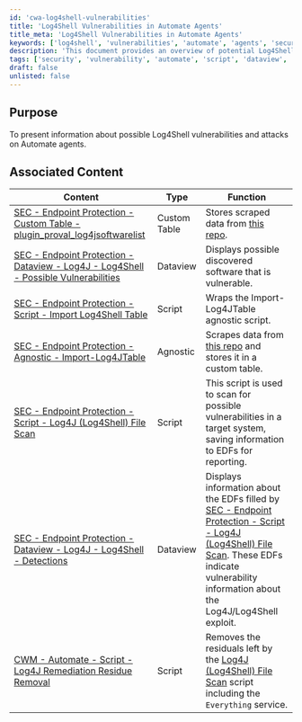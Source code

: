 ```yaml
---
id: 'cwa-log4shell-vulnerabilities'
title: 'Log4Shell Vulnerabilities in Automate Agents'
title_meta: 'Log4Shell Vulnerabilities in Automate Agents'
keywords: ['log4shell', 'vulnerabilities', 'automate', 'agents', 'security']
description: 'This document provides an overview of potential Log4Shell vulnerabilities and the associated risks to Automate agents. It includes links to various resources such as custom tables, dataviews, and scripts that facilitate the identification and remediation of these vulnerabilities.'
tags: ['security', 'vulnerability', 'automate', 'script', 'dataview', 'custom', 'endpoint', 'protection']
draft: false
unlisted: false
---
```

## Purpose

To present information about possible Log4Shell vulnerabilities and attacks on Automate agents.

## Associated Content

| Content                                                                                                           | Type         | Function                                                                                                           |
|-------------------------------------------------------------------------------------------------------------------|--------------|--------------------------------------------------------------------------------------------------------------------|
| [SEC - Endpoint Protection - Custom Table - plugin_proval_log4jsoftwarelist](https://proval.itglue.com/DOC-5078775-8856668) | Custom Table | Stores scraped data from [this repo](https://raw.githubusercontent.com/NCSC-NL/log4shell/main/software/README.md). |
| [SEC - Endpoint Protection - Dataview - Log4J - Log4Shell - Possible Vulnerabilities](https://proval.itglue.com/DOC-5078775-8856667) | Dataview    | Displays possible discovered software that is vulnerable.                                                         |
| [SEC - Endpoint Protection - Script - Import Log4Shell Table](https://proval.itglue.com/DOC-5078775-8855626) | Script       | Wraps the Import-Log4JTable agnostic script.                                                                     |
| [SEC - Endpoint Protection - Agnostic - Import-Log4JTable](https://proval.itglue.com/DOC-5078775-8854610) | Agnostic     | Scrapes data from [this repo](https://raw.githubusercontent.com/NCSC-NL/log4shell/main/software/README.md) and stores it in a custom table. |
| [SEC - Endpoint Protection - Script - Log4J (Log4Shell) File Scan](https://proval.itglue.com/DOC-5078775-8881631) | Script       | This script is used to scan for possible vulnerabilities in a target system, saving information to EDFs for reporting. |
| [SEC - Endpoint Protection - Dataview - Log4J - Log4Shell - Detections](https://proval.itglue.com/DOC-5078775-8886309) | Dataview    | Displays information about the EDFs filled by [SEC - Endpoint Protection - Script - Log4J (Log4Shell) File Scan](https://proval.itglue.com/DOC-5078775-8881631). These EDFs indicate vulnerability information about the Log4J/Log4Shell exploit. |
| [CWM - Automate - Script - Log4J Remediation Residue Removal](https://proval.itglue.com/DOC-5078775-16162268) | Script       | Removes the residuals left by the [Log4J (Log4Shell) File Scan](https://proval.itglue.com/DOC-5078775-8881631) script including the `Everything` service. |


